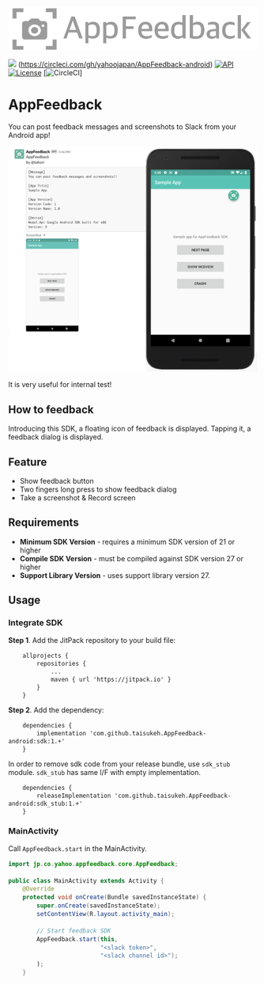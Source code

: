 ![](./assets/Logo.png)

[![](https://jitpack.io/v/yahoojapan/AppFeedback-android.svg)](https://jitpack.io/#yahoojapan/AppFeedback-android)
(https://circleci.com/gh/yahoojapan/AppFeedback-android)
[![API](https://img.shields.io/badge/API-21%2B-brightgreen.svg?style=flat)](https://android-arsenal.com/api?level=21)
[![License](https://img.shields.io/badge/license-MIT-green.svg?style=flat-square)](./LICENSE)
[![CircleCI](https://circleci.com/gh/yahoojapan/AppFeedback-android.svg?style=svg)]
# AppFeedback
You can post feedback messages and screenshots to Slack from your Android app!

![](./assets/demo.png)

It is very useful for internal test!

## How to feedback

Introducing this SDK, a floating icon of feedback is displayed. Tapping it, a feedback dialog is displayed.

## Feature

- Show feedback button
- Two fingers long press to show feedback dialog
- Take a screenshot & Record screen

## Requirements

- **Minimum SDK Version** - requires a minimum SDK version of 21 or higher
- **Compile SDK Version** -  must be compiled against SDK version 27 or higher
- **Support Library Version** - uses support library version 27.

## Usage

### Integrate SDK

**Step 1**. Add the JitPack repository to your build file:

```
    allprojects {
        repositories {
            ...
            maven { url 'https://jitpack.io' }
        }
    }
```

**Step 2**. Add the dependency:


```
    dependencies {
        implementation 'com.github.taisukeh.AppFeedback-android:sdk:1.+'
    }
```

In order to remove sdk code from your release bundle, use `sdk_stub` module. `sdk_stub` has same I/F with empty implementation.

```
    dependencies {
        releaseImplementation 'com.github.taisukeh.AppFeedback-android:sdk_stub:1.+'
    }
```

### MainActivity

Call `AppFeedback.start` in the MainActivity.

```java
import jp.co.yahoo.appfeedback.core.AppFeedback;

public class MainActivity extends Activity {
    @Override
    protected void onCreate(Bundle savedInstanceState) {
        super.onCreate(savedInstanceState);
        setContentView(R.layout.activity_main);
 
        // Start feedback SDK
        AppFeedback.start(this,
                          "<slack token>",
                          "<slack channel id>");
        );
    }
```
